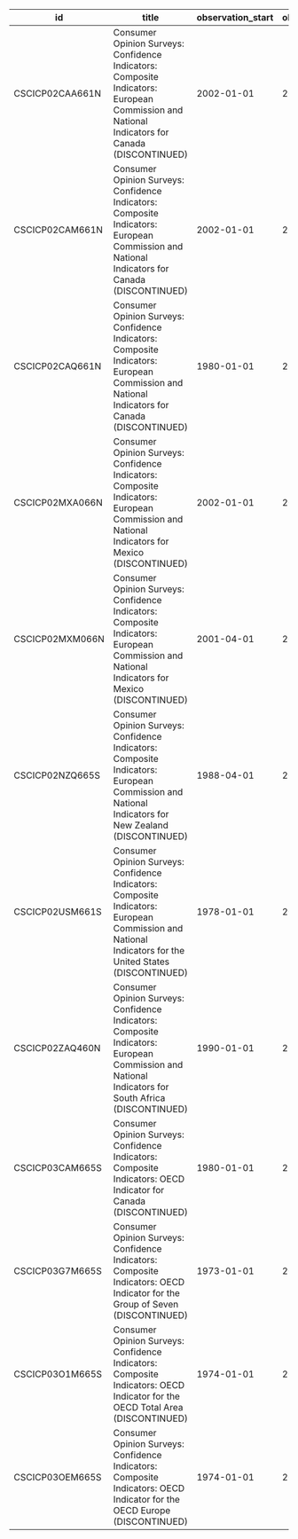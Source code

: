 | id              | title                                                                                                                                                   | observation_start   | observation_end   |
|-----------------|---------------------------------------------------------------------------------------------------------------------------------------------------------|---------------------|-------------------|
| CSCICP02CAA661N | Consumer Opinion Surveys: Confidence Indicators: Composite Indicators: European Commission and National Indicators for Canada (DISCONTINUED)            | 2002-01-01          | 2014-01-01        |
| CSCICP02CAM661N | Consumer Opinion Surveys: Confidence Indicators: Composite Indicators: European Commission and National Indicators for Canada (DISCONTINUED)            | 2002-01-01          | 2014-12-01        |
| CSCICP02CAQ661N | Consumer Opinion Surveys: Confidence Indicators: Composite Indicators: European Commission and National Indicators for Canada (DISCONTINUED)            | 1980-01-01          | 2014-10-01        |
| CSCICP02MXA066N | Consumer Opinion Surveys: Confidence Indicators: Composite Indicators: European Commission and National Indicators for Mexico (DISCONTINUED)            | 2002-01-01          | 2012-01-01        |
| CSCICP02MXM066N | Consumer Opinion Surveys: Confidence Indicators: Composite Indicators: European Commission and National Indicators for Mexico (DISCONTINUED)            | 2001-04-01          | 2013-08-01        |
| CSCICP02NZQ665S | Consumer Opinion Surveys: Confidence Indicators: Composite Indicators: European Commission and National Indicators for New Zealand (DISCONTINUED)       | 1988-04-01          | 2015-07-01        |
| CSCICP02USM661S | Consumer Opinion Surveys: Confidence Indicators: Composite Indicators: European Commission and National Indicators for the United States (DISCONTINUED) | 1978-01-01          | 2013-08-01        |
| CSCICP02ZAQ460N | Consumer Opinion Surveys: Confidence Indicators: Composite Indicators: European Commission and National Indicators for South Africa (DISCONTINUED)      | 1990-01-01          | 2013-04-01        |
| CSCICP03CAM665S | Consumer Opinion Surveys: Confidence Indicators: Composite Indicators: OECD Indicator for Canada (DISCONTINUED)                                         | 1980-01-01          | 2017-12-01        |
| CSCICP03G7M665S | Consumer Opinion Surveys: Confidence Indicators: Composite Indicators: OECD Indicator for the Group of Seven (DISCONTINUED)                             | 1973-01-01          | 2017-11-01        |
| CSCICP03O1M665S | Consumer Opinion Surveys: Confidence Indicators: Composite Indicators: OECD Indicator for the OECD Total Area (DISCONTINUED)                            | 1974-01-01          | 2017-11-01        |
| CSCICP03OEM665S | Consumer Opinion Surveys: Confidence Indicators: Composite Indicators: OECD Indicator for the OECD Europe (DISCONTINUED)                                | 1974-01-01          | 2017-11-01        |